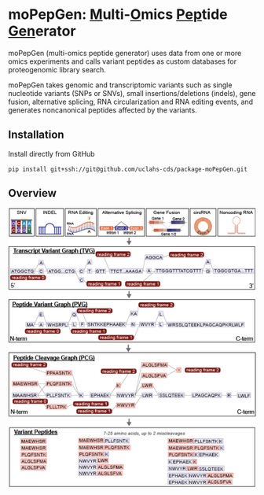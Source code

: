 # moPepGen: <u>M</u>ulti-<u>O</u>mics <u>Pep</u>tide <u>Gen</u>erator

moPepGen (multi-omics peptide generator) uses data from one or more omics experiments and calls variant peptides as custom databases for proteogenomic library search.

moPepGen takes genomic and transcriptomic variants such as single nucleotide variants (SNPs or SNVs), small insertions/deletions (indels), gene fusion, alternative splicing, RNA circularization and RNA editing events, and generates noncanonical peptides affected by the variants.

## Installation

Install directly from GitHub

```shell
pip install git+ssh://git@github.com/uclahs-cds/package-moPepGen.git
```

## Overview

![graphic-abstract](img/graphic-abstract.png)
